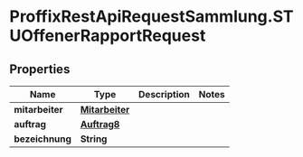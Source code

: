 # ProffixRestApiRequestSammlung.STUOffenerRapportRequest

## Properties
Name | Type | Description | Notes
------------ | ------------- | ------------- | -------------
**mitarbeiter** | [**Mitarbeiter**](Mitarbeiter.md) |  | 
**auftrag** | [**Auftrag8**](Auftrag8.md) |  | 
**bezeichnung** | **String** |  | 


